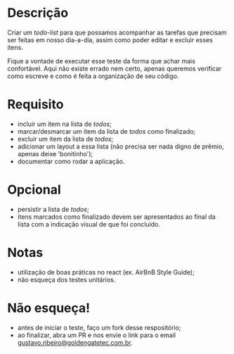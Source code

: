 # Descrição

Criar um _todo-list_ para que possamos acompanhar as tarefas que precisam ser feitas em nosso dia-a-dia, assim como poder editar e excluir esses itens.

Fique a vontade de executar esse teste da forma que achar mais confortável.
Aqui não existe errado nem certo, apenas queremos verificar como escreve e como é feita a organização de seu código.

# Requisito
- incluir um item na lista de _todos_;
- marcar/desmarcar um item da lista de _todos_ como finalizado;
- excluir um item da lista de _todos_;
- adicionar um layout a essa lista (não precisa ser nada digno de prêmio, apenas deixe 'bonitinho');
- documentar como rodar a aplicação.

# Opcional
- persistir a lista de _todos_;
- itens marcados como finalizado devem ser apresentados ao final da lista com a indicação visual de que foi concluído.

# Notas
- utilização de boas práticas no react (ex. AirBnB Style Guide);
- não esqueça dos testes unitários.

# Não esqueça!
- antes de iniciar o teste, faço um fork desse respositório;
- ao finalizar, abra um PR e nos envie o link para o email gustavo.ribeiro@goldengatetec.com.br.
